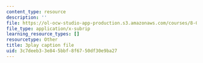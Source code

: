 ```yaml
---
content_type: resource
description: ''
file: https://ol-ocw-studio-app-production.s3.amazonaws.com/courses/8-01sc-classical-mechanics-fall-2016/3c7deeb33e845bbf8f6750df30e9ba27_9NS0JcjNdp4.vtt
file_type: application/x-subrip
learning_resource_types: []
resourcetype: Other
title: 3play caption file
uid: 3c7deeb3-3e84-5bbf-8f67-50df30e9ba27
---
```

